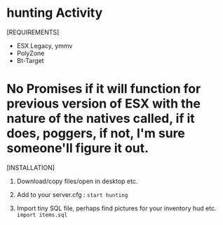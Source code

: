# hunting Activity

[REQUIREMENTS]
  
* ESX Legacy, ymmv
* PolyZone
* Bt-Target

# No Promises if it will function for previous version of ESX with the nature of the natives called, if it does, poggers, if not, I'm sure someone'll figure it out.

[INSTALLATION]

1) Download/copy files/open in desktop etc.

2) Add to your server.cfg :
``start hunting``

3) Import tiny SQL file, perhaps find pictures for your inventory hud etc.
``import items.sql``
